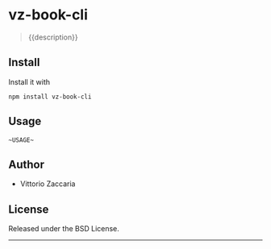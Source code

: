 # vz-book-cli
> {{description}}

## Install

Install it with

```
npm install vz-book-cli
```
## Usage

```
~USAGE~
```

## Author

* Vittorio Zaccaria

## License
Released under the BSD License.

***

